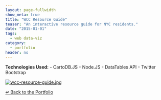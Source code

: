 ```yaml
---
layout: page-fullwidth
show_meta: true
title: "WCC Resource Guide"
teaser: "An interactive resource guide for NYC residents."
date: "2015-01-01"
tags:
  - web data-viz 
category:
  - portfolio
header: no
---
```




<strong>Technologies Used:</strong>  - CartoDB.JS  - Node.JS  - DataTables API  - Twitter Bootstrap 

<a href="{{site.url}}{{site.baseurl}}/images/wcc-resource-guide.jpg" target="_blank">
  <img class="portfolio" src="{{site.url}}{{site.baseurl}}/images/wcc-resource-guide.jpg" alt="wcc-resource-guide.jpg">
</a>

[<span class="back-arrow">&#8619;</span> Back to the Portfolio](/work/)